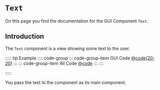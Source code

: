 # `Text`
On this page you find the documentation for the GUI Component `Text`.

## Introduction
The `Text` component is a view showing some text to the user.

::::: tip Example
:::: code-group
::: code-group-item GUI Code
@[code{20-20}](introduction.js)
:::
::: code-group-item All Code
@[code](introduction.js)
:::
::::

<ShowApp gui-component="text" filename="introduction" />

:::::

You pass the text to the component as its main component.
